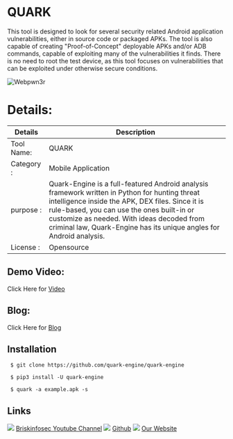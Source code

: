 QUARK
============
This tool is designed to look for several security related Android application vulnerabilities, either in source code or packaged APKs. The tool is also capable of creating "Proof-of-Concept" deployable APKs and/or ADB commands, capable of exploiting many of the vulnerabilities it finds. There is no need to root the test device, as this tool focuses on vulnerabilities that can be exploited under otherwise secure conditions.

![Webpwn3r](https://briskinfosec.com//assets/tooloftheday/Copy_of_Briskinfosec_TOD_Latest_samples_10.jpg)

Details:
============
|  Details | Description   |
| ------------ | ------------ |
|Tool Name:| QUARK |
|Category :| Mobile Application|
|purpose  :| Quark-Engine is a full-featured Android analysis framework written in Python for hunting threat intelligence inside the APK, DEX files. Since it is rule-based, you can use the ones built-in or customize as needed. With ideas decoded from criminal law, Quark-Engine has its unique angles for Android analysis.
|License :| Opensource

Demo Video:
-----------------
Click Here for [Video](https://www.youtube.com/watch?v=A_n-PmUjfts "Video")

Blog: 
--------------
Click Here for [Blog](https://briskinfosec.com/tooloftheday/toolofthedaydetail/Qark# "Blog")

Installation
----------------
     $ git clone https://github.com/quark-engine/quark-engine

     $ pip3 install -U quark-engine
     
     $ quark -a example.apk -s

     
Links
----------------
![ ](https://img.icons8.com/color/15/000000/youtube-play.png) [Briskinfosec Youtube Channel](https://www.youtube.com/channel/UCcPmqqYETcO_7-6p_uUsF1w "Briskinfosec Youtube Channel")
 ![ ](https://img.icons8.com/glyph-neue/15/000000/github.png) [Github](https://github.com/briskinfosec "Github") 
![ ](https://img.icons8.com/ios/15/000000/internet--v2.png) [Our Website](https://www.briskinfosec.com/ "Our Website")
